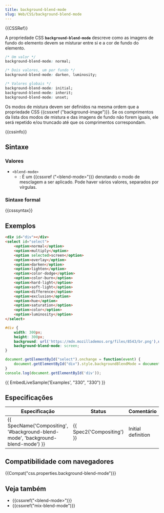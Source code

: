 ```yaml
---
title: background-blend-mode
slug: Web/CSS/background-blend-mode
---
```


{{CSSRef}}

A propriedade CSS **`background-blend-mode`** descreve como as imagens de fundo do elemento devem se misturar entre si e a cor de fundo do elemento.

```css
/* Um valor */
background-blend-mode: normal;

/* Dois valores, um por fundo */
background-blend-mode: darken, luminosity;

/* Valores globais */
background-blend-mode: initial;
background-blend-mode: inherit;
background-blend-mode: unset;
```

Os modos de mistura devem ser definidos na mesma ordem que a propriedade CSS {{cssxref ("background-image")}}. Se os comprimentos da lista dos modos de mistura e das imagens de fundo não forem iguais, ele será repetido e/ou truncado até que os comprimentos correspondam.

{{cssinfo}}

## Sintaxe

### Valores

- `<blend-mode>`
  - : É um {{cssxref ("&lt;blend-mode&gt;")}} denotando o modo de mesclagem a ser aplicado. Pode haver vários valores, separados por vírgulas.

### Sintaxe formal

{{csssyntax}}

## Exemplos

```html hidden
<div id="div"></div>
<select id="select">
    <option>normal</option>
    <option>multiply</option>
    <option selected>screen</option>
    <option>overlay</option>
    <option>darken</option>
    <option>lighten</option>
    <option>color-dodge</option>
    <option>color-burn</option>
    <option>hard-light</option>
    <option>soft-light</option>
    <option>difference</option>
    <option>exclusion</option>
    <option>hue</option>
    <option>saturation</option>
    <option>color</option>
    <option>luminosity</option>
</select>
```

```css hidden
#div {
    width: 300px;
    height: 300px;
    background: url('https://mdn.mozillademos.org/files/8543/br.png'),url('https://mdn.mozillademos.org/files/8545/tr.png');
    background-blend-mode: screen;
}
```

```js hidden
document.getElementById("select").onchange = function(event) {
    document.getElementById("div").style.backgroundBlendMode = document.getElementById("select").selectedOptions[0].innerHTML;
}
console.log(document.getElementById('div'));
```

{{ EmbedLiveSample('Examples', "330", "330") }}

## Especificações

| Especificação                                                                                                | Status                               | Comentário         |
| ------------------------------------------------------------------------------------------------------------ | ------------------------------------ | ------------------ |
| {{ SpecName('Compositing', '#background-blend-mode', 'background-blend-mode') }} | {{ Spec2('Compositing') }} | Initial definition |

## Compatibilidade com navegadores

{{Compat("css.properties.background-blend-mode")}}

## Veja também

- {{cssxref("&lt;blend-mode&gt;")}}
- {{cssxref("mix-blend-mode")}}
